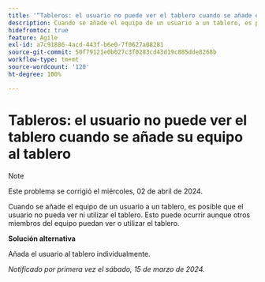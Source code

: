 ```yaml
---
title: '“Tableros: el usuario no puede ver el tablero cuando se añade el equipo del usuario al tablero”'
description: Cuando se añade el equipo de un usuario a un tablero, es posible que el usuario no pueda ver ni utilizar el tablero. Esto puede ocurrir aunque otros miembros del equipo puedan ver o utilizar el tablero. Hay una solución disponible.
hidefromtoc: true
feature: Agile
exl-id: a7c91886-4acd-443f-b6e0-7f0627a08281
source-git-commit: 50f79121e0b027c3f0283cd43d19c885dde8268b
workflow-type: tm+mt
source-wordcount: '120'
ht-degree: 100%

---
```


# Tableros: el usuario no puede ver el tablero cuando se añade su equipo al tablero

>[!NOTE]
>
>Este problema se corrigió el miércoles, 02 de abril de 2024.

Cuando se añade el equipo de un usuario a un tablero, es posible que el usuario no pueda ver ni utilizar el tablero. Esto puede ocurrir aunque otros miembros del equipo puedan ver o utilizar el tablero.

**Solución alternativa**

Añada el usuario al tablero individualmente.

_Notificado por primera vez el sábado, 15 de marzo de 2024._
